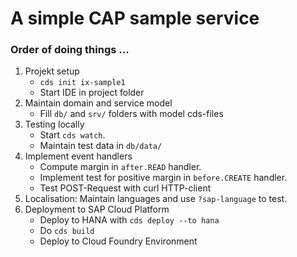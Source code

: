 # A simple CAP sample service

### Order of doing things ...

1. Projekt setup
   +  ``cds init ix-sample1``
   + Start IDE in project folder
2. Maintain domain and service model
   + Fill ``db/`` and ``srv/`` folders with model cds-files
3. Testing locally
   + Start ``cds watch``. 
   + Maintain test data in ``db/data/``
4. Implement event handlers
   + Compute margin in ``after.READ`` handler. 
   + Implement test for positive margin in ``before.CREATE`` handler. 
   + Test POST-Request with curl HTTP-client
5. Localisation: Maintain languages and use ``?sap-language`` to test.
6. Deployment to SAP Cloud Platform
   + Deploy to HANA with ``cds deploy --to hana``
   + Do ``cds build``
   + Deploy to Cloud Foundry Environment


